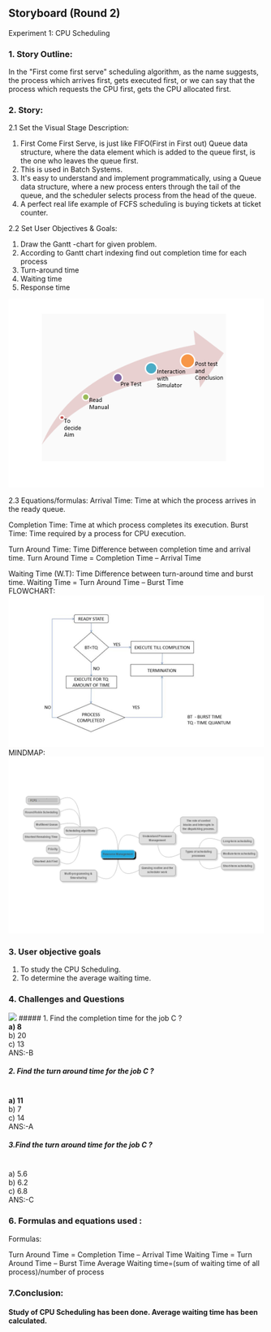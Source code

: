 ## Storyboard (Round 2)

Experiment 1: CPU Scheduling

### 1. Story Outline:

In the "First come first serve" scheduling algorithm, as the name suggests, the process which arrives first, gets executed first, or we
can say that the process which requests the CPU first, gets the CPU allocated first.
### 2. Story:

2.1	Set the Visual Stage Description:
1.	First Come First Serve, is just like FIFO(First in First out) Queue data structure, where the data element which is added to the 
queue first, is the one who leaves the queue first.
2.	This is used in Batch Systems.
3.	It's easy to understand and implement programmatically, using a Queue data structure, where a new process enters through the tail
of the queue, and the scheduler selects process from the head of the queue.
4.	A perfect real life example of FCFS scheduling is buying tickets at ticket counter.

2.2	Set User Objectives & Goals:
1.	Draw the Gantt -chart for given problem.
2.	 According to Gantt chart indexing find out completion time for each process
3.	Turn-around time 
4.	Waiting time 
5.	Response time 



<img src="images/story.png"/>
<br>


2.3 Equations/formulas:
Arrival Time: Time at which the process arrives in the ready queue.

Completion Time: Time at which process completes its execution.
Burst Time: Time required by a process for CPU execution.

Turn Around Time: Time Difference between completion time and arrival time.
Turn Around Time = Completion Time – Arrival Time

Waiting Time (W.T): Time Difference between turn-around time and burst time.
Waiting Time = Turn Around Time – Burst Time
<br>
FLOWCHART:<br>
<img src="images/flowchart.png"/>
MINDMAP:<br>
<img src="images/mindmap.png"/>


### 3. User objective goals
1. To study the CPU Scheduling.
2. To determine the average waiting time.


### 4. Challenges and Questions
<img src="storyboard/fcfsque.png"/>
##### 1.	Find the completion time for the job C ?
<br> <b> a) 8 </b> 
<br> b) 20 
<br> c) 13
<br> ANS:-B

##### 2.	Find the turn around time for the job C ?
<br> <b> a)	11  </b>
<br> b) 7
<br> c) 14
<br> ANS:-A

##### 3.Find the turn around time for the job C ?
<br> a) 5.6
<br> b)	6.2
<br> c) 6.8
<br> ANS:-C


### 6. Formulas and equations used :

Formulas:<br> 

Turn Around Time = Completion Time – Arrival Time
Waiting Time = Turn Around Time – Burst Time
Average Waiting time=(sum of waiting time of all process)/number of process 

### 7.Conclusion:
####  Study of CPU Scheduling has been done. Average waiting time has been calculated.
